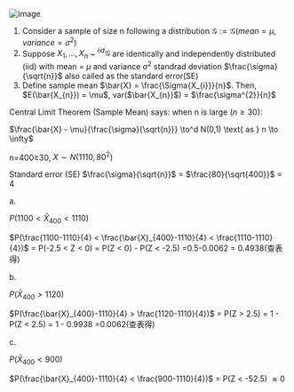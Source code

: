 ![image](https://github.com/user-attachments/assets/68912108-47e9-4ea1-b4b0-5e4ce4fb58b4)

1. Consider a sample of size n following a distribution
$\mathcal{G} := \mathcal{G} (mean = \mu, variance = \sigma^{2})$
2. Suppose $X_{1},...,X_{n}$ ~ $^{iid} \mathcal{G}$ are identically and independently distributed (iid) with mean = $\mu$ and variance $\sigma^2$ standrad deviation $\frac{\sigma}{\sqrt{n}}$ also called as the standard error(SE)
3. Define sample mean $\bar{X} = \frac{\Sigma{X_{i}}}{n}$. Then, $E(\bar{X_{n}}) = \mu$, var($\bar{X_{n}}$) = $\frac{\sigma^{2}}{n}$


Central Limit Theorem (Sample Mean) says: when n is large ($n \geq 30$):

$\frac{\bar{X} - \mu}{\frac{\sigma}{\sqrt{n}}} \to^d N(0,1) \text{ as } n \to \infty$

n=400≥30, $X\sim N(1110, 80^{2})$

Standard error (SE) $\frac{\sigma}{\sqrt{n}}$ = $\frac{80}{\sqrt{400}}$ = 4

a. 

$P(1100 < \bar{X}_{400} < 1110)$

$P(\frac{1100-1110}{4} < \frac{\bar{X}_{400}-1110}{4} < \frac{1110-1110}{4})$
= P(-2.5 < Z < 0) = P(Z < 0) - P(Z < -2.5) =0.5-0.0062 = 0.4938(查表得)

b.

$P(\bar{X}_{400} > 1120)$

$P(\frac{\bar{X}_{400}-1110}{4} > \frac{1120-1110}{4})$
= P(Z > 2.5) = 1 - P(Z < 2.5) = 1 - 0.9938 =0.0062(查表得)



c.

$P(\bar{X}_{400} < 900)$ 

$P(\frac{\bar{X}_{400}-1110}{4}  < \frac{900-1110}{4})$
= P(Z < -52.5) $\approx 0$
